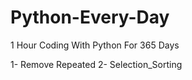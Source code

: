 # Python-Every-Day
1 Hour Coding With Python For 365 Days

1- Remove Repeated 
2- Selection_Sorting
